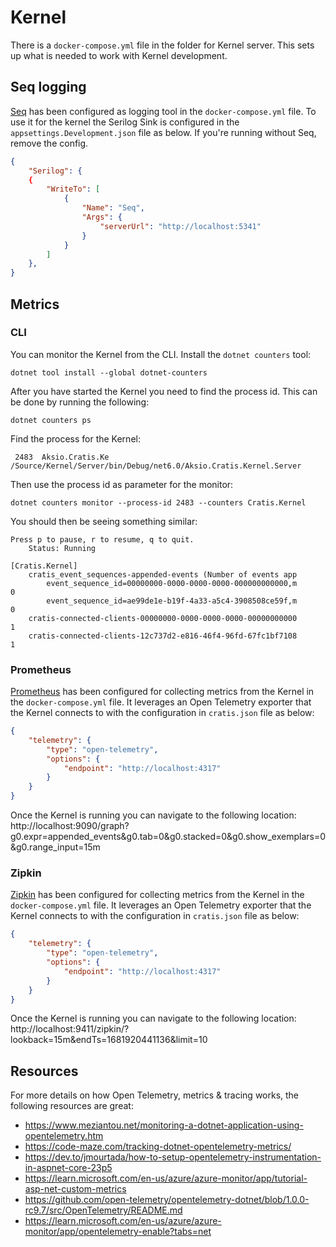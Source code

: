 # Kernel

There is a `docker-compose.yml` file in the folder for Kernel server.
This sets up what is needed to work with Kernel development.

## Seq logging

[Seq](https://datalust.co/seq) has been configured as logging tool in the `docker-compose.yml` file.
To use it for the kernel the Serilog Sink is configured in the `appsettings.Development.json` file as below.
If you're running without Seq, remove the config.

```json
{
    "Serilog": {
    {
        "WriteTo": [
            {
                "Name": "Seq",
                "Args": {
                    "serverUrl": "http://localhost:5341"
                }
            }
        ]
    },
}
```

## Metrics

### CLI

You can monitor the Kernel from the CLI.
Install the `dotnet counters` tool:

```shell
dotnet tool install --global dotnet-counters
```

After you have started the Kernel you need to find the process id.
This can be done by running the following:

```shell
dotnet counters ps
```

Find the process for the Kernel:

```shell
 2483  Aksio.Cratis.Ke  /Source/Kernel/Server/bin/Debug/net6.0/Aksio.Cratis.Kernel.Server
```

Then use the process id as parameter for the monitor:

```shell
dotnet counters monitor --process-id 2483 --counters Cratis.Kernel
```

You should then be seeing something similar:

```shell
Press p to pause, r to resume, q to quit.
    Status: Running

[Cratis.Kernel]
    cratis_event_sequences-appended-events (Number of events app
        event_sequence_id=00000000-0000-0000-0000-000000000000,m           0
        event_sequence_id=ae99de1e-b19f-4a33-a5c4-3908508ce59f,m           0
    cratis-connected-clients-00000000-0000-0000-0000-00000000000           1
    cratis-connected-clients-12c737d2-e816-46f4-96fd-67fc1bf7108           1
```

### Prometheus

[Prometheus](https://prometheus.io) has been configured for collecting metrics from the Kernel in the `docker-compose.yml` file.
It leverages an Open Telemetry exporter that the Kernel connects to with the configuration in `cratis.json` file as below:

```json
{
    "telemetry": {
        "type": "open-telemetry",
        "options": {
            "endpoint": "http://localhost:4317"
        }
    }
}
```

Once the Kernel is running you can navigate to the following location:
http://localhost:9090/graph?g0.expr=appended_events&g0.tab=0&g0.stacked=0&g0.show_exemplars=0&g0.range_input=15m

### Zipkin

[Zipkin](https://zipkin.io) has been configured for collecting metrics from the Kernel in the `docker-compose.yml` file.
It leverages an Open Telemetry exporter that the Kernel connects to with the configuration in `cratis.json` file as below:

```json
{
    "telemetry": {
        "type": "open-telemetry",
        "options": {
            "endpoint": "http://localhost:4317"
        }
    }
}
```

Once the Kernel is running you can navigate to the following location:
http://localhost:9411/zipkin/?lookback=15m&endTs=1681920441136&limit=10

## Resources

For more details on how Open Telemetry, metrics & tracing works, the following resources are great:

* https://www.meziantou.net/monitoring-a-dotnet-application-using-opentelemetry.htm
* https://code-maze.com/tracking-dotnet-opentelemetry-metrics/
* https://dev.to/jmourtada/how-to-setup-opentelemetry-instrumentation-in-aspnet-core-23p5
* https://learn.microsoft.com/en-us/azure/azure-monitor/app/tutorial-asp-net-custom-metrics
* https://github.com/open-telemetry/opentelemetry-dotnet/blob/1.0.0-rc9.7/src/OpenTelemetry/README.md
* https://learn.microsoft.com/en-us/azure/azure-monitor/app/opentelemetry-enable?tabs=net

